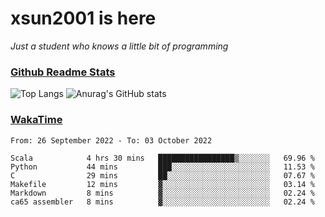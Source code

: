 # xsun2001 is here

*Just a student who knows a little bit of programming*

### [Github Readme Stats](https://github.com/anuraghazra/github-readme-stats)

![Top Langs](https://github-readme-stats.vercel.app/api/top-langs/?username=xsun2001&layout=compact&theme=radical) ![Anurag's GitHub stats](https://github-readme-stats.vercel.app/api?username=xsun2001&show_icons=true&theme=radical)

### [WakaTime](https://wakatime.com)

<!--START_SECTION:waka-->

```text
From: 26 September 2022 - To: 03 October 2022

Scala            4 hrs 30 mins   █████████████████▒░░░░░░░   69.96 %
Python           44 mins         ███░░░░░░░░░░░░░░░░░░░░░░   11.53 %
C                29 mins         ██░░░░░░░░░░░░░░░░░░░░░░░   07.67 %
Makefile         12 mins         ▓░░░░░░░░░░░░░░░░░░░░░░░░   03.14 %
Markdown         8 mins          ▓░░░░░░░░░░░░░░░░░░░░░░░░   02.24 %
ca65 assembler   8 mins          ▓░░░░░░░░░░░░░░░░░░░░░░░░   02.24 %
```

<!--END_SECTION:waka-->
